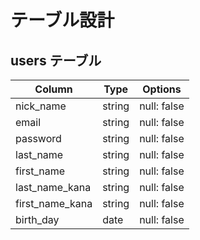 # テーブル設計

## users テーブル

| Column          | Type   | Options     |
| --------------  | ------ | ----------- |
| nick_name       | string | null: false |
| email           | string | null: false |
| password        | string | null: false |
| last_name       | string | null: false |
| first_name      | string | null: false | 
| last_name_kana  | string | null: false |
| first_name_kana | string | null: false |
| birth_day       | date   | null: false |